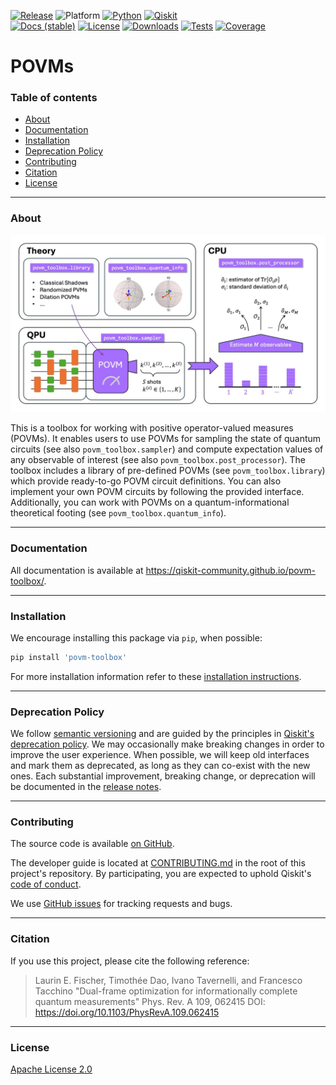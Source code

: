<!-- SHIELDS -->
<div align="left">

  [![Release](https://img.shields.io/pypi/v/povm-toolbox.svg?label=Release)](https://github.com/qiskit-community/povm-toolbox/releases)
  ![Platform](https://img.shields.io/badge/%F0%9F%92%BB%20Platform-Linux%20%7C%20macOS%20%7C%20Windows-informational)
  [![Python](https://img.shields.io/pypi/pyversions/povm-toolbox?label=Python&logo=python)](https://www.python.org/)
  [![Qiskit](https://img.shields.io/badge/Qiskit%20-%20%3E%3D1.2%20-%20%236133BD?logo=Qiskit)](https://github.com/Qiskit/qiskit)
<br />
  [![Docs (stable)](https://img.shields.io/badge/%F0%9F%93%84%20Docs-stable-blue.svg)](https://qiskit-community.github.io/povm-toolbox/)
  [![License](https://img.shields.io/github/license/qiskit-community/povm-toolbox?label=License)](LICENSE.txt)
  [![Downloads](https://img.shields.io/pypi/dm/povm-toolbox.svg?label=Downloads)](https://pypi.org/project/povm-toolbox/)
  [![Tests](https://github.com/qiskit-community/povm-toolbox/actions/workflows/test_latest_versions.yml/badge.svg)](https://github.com/qiskit-community/povm-toolbox/actions/workflows/test_latest_versions.yml)
  [![Coverage](https://coveralls.io/repos/github/qiskit-community/povm-toolbox/badge.svg?branch=main)](https://coveralls.io/github/qiskit-community/povm-toolbox?branch=main)
</div>

# POVMs

### Table of contents

* [About](#about)
* [Documentation](#documentation)
* [Installation](#installation)
* [Deprecation Policy](#deprecation-policy)
* [Contributing](#contributing)
* [Citation](#citation)
* [License](#license)

----------------------------------------------------------------------------------------------------

### About

![overview](https://raw.githubusercontent.com/qiskit-community/povm-toolbox/main/docs/_static/read-me-figure.jpg)

This is a toolbox for working with positive operator-valued measures (POVMs).
It enables users to use POVMs for sampling the state of quantum circuits (see
also `povm_toolbox.sampler`) and compute expectation values of any observable of
interest (see also `povm_toolbox.post_processor`).
The toolbox includes a library of pre-defined POVMs (see `povm_toolbox.library`)
which provide ready-to-go POVM circuit definitions. You can also implement your
own POVM circuits by following the provided interface.
Additionally, you can work with POVMs on a quantum-informational theoretical
footing (see `povm_toolbox.quantum_info`).


----------------------------------------------------------------------------------------------------

### Documentation

All documentation is available at https://qiskit-community.github.io/povm-toolbox/.

----------------------------------------------------------------------------------------------------

### Installation

We encourage installing this package via `pip`, when possible:

```bash
pip install 'povm-toolbox'
```

For more installation information refer to these [installation instructions](docs/install.rst).

----------------------------------------------------------------------------------------------------

### Deprecation Policy

We follow [semantic versioning](https://semver.org/) and are guided by the principles in
[Qiskit's deprecation policy](https://github.com/Qiskit/qiskit/blob/main/DEPRECATION.md).
We may occasionally make breaking changes in order to improve the user experience.
When possible, we will keep old interfaces and mark them as deprecated, as long as they can co-exist with the
new ones.
Each substantial improvement, breaking change, or deprecation will be documented in the
[release notes](https://qiskit-community.github.io/povm-toolbox/release-notes.html).

----------------------------------------------------------------------------------------------------

### Contributing

The source code is available [on GitHub](https://github.com/qiskit-community/povm-toolbox).

The developer guide is located at [CONTRIBUTING.md](https://github.com/qiskit-community/povm-toolbox/blob/main/CONTRIBUTING.md)
in the root of this project's repository.
By participating, you are expected to uphold Qiskit's [code of conduct](https://github.com/Qiskit/qiskit/blob/main/CODE_OF_CONDUCT.md).

We use [GitHub issues](https://github.com/qiskit-community/povm-toolbox/issues/new/choose) for tracking requests and bugs.

----------------------------------------------------------------------------------------------------

### Citation

If you use this project, please cite the following reference:

> Laurin E. Fischer, Timothée Dao, Ivano Tavernelli, and Francesco Tacchino
> "Dual-frame optimization for informationally complete quantum measurements"
> Phys. Rev. A 109, 062415
> DOI: https://doi.org/10.1103/PhysRevA.109.062415

----------------------------------------------------------------------------------------------------

### License

[Apache License 2.0](LICENSE.txt)
